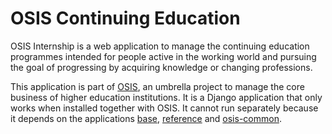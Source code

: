 # OSIS Continuing Education

OSIS Internship is a web application to manage the continuing education programmes
intended for people active in the working world and pursuing the goal of progressing
by acquiring knowledge or changing professions.

This application is part of [OSIS](osis), an umbrella project to manage the 
core business of higher education institutions. It is a Django application that
only works when installed together with OSIS. It cannot run separately because
it depends on the applications [base](base), [reference](reference) and 
[osis-common](osis-common).

[OSIS]: https://www.github.com/uclouvain/osis
[base]: https://github.com/uclouvain/osis/tree/dev/base
[reference]: https://github.com/uclouvain/osis/tree/dev/reference
[osis-common]: https://github.com/uclouvain/osis-common
